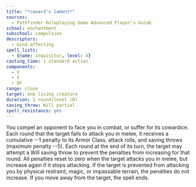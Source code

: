 ```yaml
---
title: "*coward's lament*"
sources:
  - Pathfinder Roleplaying Game Advanced Player's Guide
school: enchantment
subschool: compulsion
descriptors:
  - mind-affecting
spell_lists:
  - {name: inquisitor, level: 4}
casting_time: 1 standard action
components:
  - V
  - S
  - DF
range: close
target: one living creature
duration: 1 round/level (D)
saving_throw: Will partial
spell_resistance: yes
---
```


You compel an opponent to face you in combat, or suffer for its cowardice. Each round that the target fails to attack you in melee, it receives a cumulative --1 penalty to its Armor Class, attack rolls, and saving throws (maximum penalty --5). Each round at the end of its turn, the target may attempt a Will saving throw to prevent the penalties from increasing for that round. All penalties reset to zero when the target attacks you in melee, but increase again if it stops attacking. If the target is prevented from attacking you by physical restraint, magic, or impassable terrain, the penalties do not increase. If you move away from the target, the spell ends.


